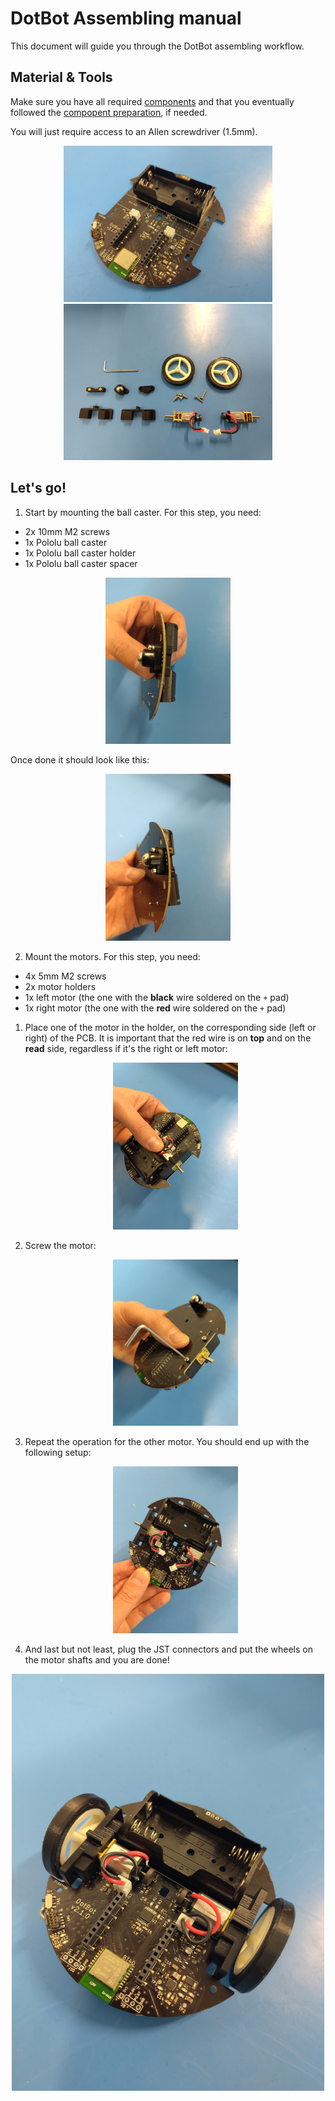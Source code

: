 # DotBot Assembling manual

This document will guide you through the DotBot assembling workflow.

## Material & Tools

Make sure you have all required [components](./COMPONENTS.md) and that you
eventually followed the [compopent preparation](PREPARING.md), if needed.

You will just require access to an Allen screwdriver (1.5mm).

<div align="center">
  <img src="dist/images/DotBot-pcb-prepared.jpg" height="250px" alt="PCB prepared"/>
  <img src="dist/images/DotBot-components.jpg" height="250px" alt="DotBot components"/>
</div>

## Let's go!

1. Start by mounting the ball caster. For this step, you need:
  - 2x 10mm M2 screws
  - 1x Pololu ball caster
  - 1x Pololu ball caster holder
  - 1x Pololu ball caster spacer

  <div align="center">
    <img src="dist/images/DotBot-ball-caster-assembling.jpg" width="200px" alt="Ball caster assembling"/>
  </div>

  Once done it should look like this:

  <div align="center">
    <img src="dist/images/DotBot-ball-caster-mounted.jpg" width="200px" alt="Ball caster assembling"/>
  </div>

2. Mount the motors. For this step, you need:
  - 4x 5mm M2 screws
  - 2x motor holders
  - 1x left motor (the one with the **black** wire soldered on the `+` pad)
  - 1x right motor (the one with the **red** wire soldered on the `+` pad)

  1. Place one of the motor in the holder, on the corresponding side (left or
    right) of the PCB. It is important that the red wire is on **top** and on the
    **read** side, regardless if it's the right or left motor:
    <div align="center">
      <img src="dist/images/DotBot-motor-with-holder.jpg" width="200px" alt="Ball caster assembling"/>
    </div>
  2. Screw the motor:
    <div align="center">
      <img src="dist/images/DotBot-motor-with-holder-mounted.jpg" width="200px" alt="Ball caster assembling"/>
    </div>
  3. Repeat the operation for the other motor. You should end up with the
     following setup:
    <div align="center">
      <img src="dist/images/DotBot-mounted-without-wheels.jpg" width="200px" alt="Ball caster assembling"/>
    </div>

3. And last but not least, plug the JST connectors and put the wheels on the
  motor shafts and you are done!

<div align="center">
  <img src="dist/images/DotBot-mounted.jpg" width="500px" alt="Ball caster assembling"/>
</div>
